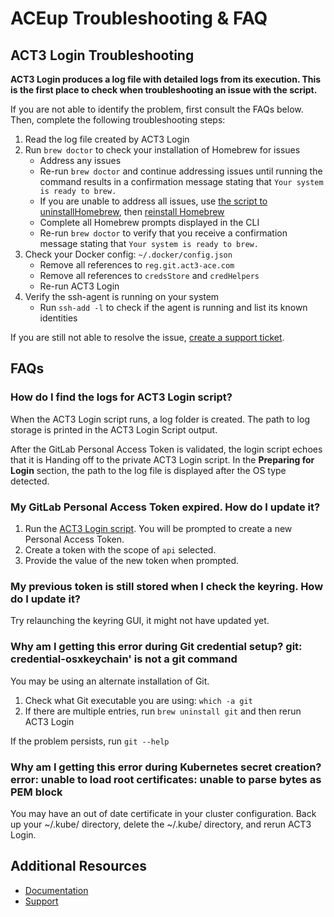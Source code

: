 # ACEup Troubleshooting & FAQ

<!--This document is a place to capture questions that have come up repeatedly by existing users and that can be answered in a helpful manner through written documentation. The contents included here should be generalizable enough to apply to all users with the same or similar questions. This is not an appropriate place to document issues or questions that are individualized to a particular environment or use case.-->

## ACT3 Login Troubleshooting

**ACT3 Login produces a log file with detailed logs from its execution. This is the first place to check when troubleshooting an issue with the script.**

If you are not able to identify the problem, first consult the FAQs below. Then, complete the following troubleshooting steps:

1. Read the log file created by ACT3 Login
2. Run `brew doctor` to check your installation of Homebrew for issues
    - Address any issues
    - Re-run `brew doctor` and continue addressing issues until running the command results in a confirmation message stating that `Your system is ready to brew.`
    - If you are unable to address all issues, use [the script to uninstallHomebrew](https://github.com/homebrew/install#uninstall-homebrew), then [reinstall Homebrew](https://brew.sh/)
    - Complete all Homebrew prompts displayed in the CLI
    - Re-run `brew doctor` to verify that you receive a confirmation message stating that `Your system is ready to brew.`
3. Check your Docker config: `~/.docker/config.json`
   - Remove all references to `reg.git.act3-ace.com`
   - Remove all references to `credsStore` and `credHelpers`
   - Re-run ACT3 Login
4. Verify the ssh-agent is running on your system
   - Run `ssh-add -l` to check if the agent is running and list its known identities
  
If you are still not able to resolve the issue, [create a support ticket](https://git.act3-ace.com/ace/aceup/-/issues/new?issuable_template=Support%20Ticket).

## FAQs

### How do I find the logs for ACT3 Login script?

When the ACT3 Login script runs, a log folder is created. The path to log storage is printed in the ACT3 Login Script output.

After the GitLab Personal Access Token is validated, the login script echoes that it is Handing off to the private ACT3 Login script. In the **Preparing for Login** section, the path to the log file is displayed after the OS type detected.

### My GitLab Personal Access Token expired. How do I update it?

1. Run the [ACT3 Login script](https://github.com/act3-ace/aceup#run-act3-login). You will be prompted to create a new Personal Access Token.
2. Create a token with the scope of `api` selected.
3. Provide the value of the new token when prompted.

### My previous token is still stored when I check the keyring. How do I update it?

Try relaunching the keyring GUI, it might not have updated yet.

### Why am I getting this error during Git credential setup? git: credential-osxkeychain' is not a git command

You may be using an alternate installation of Git.

1. Check what Git executable you are using: `which -a git`
2. If there are multiple entries, run `brew uninstall git` and then rerun ACT3 Login

If the problem persists, run `git --help`

### Why am I getting this error during Kubernetes secret creation? error: unable to load root certificates: unable to parse bytes as PEM block

You may have an out of date certificate in your cluster configuration. Back up your ~/.kube/ directory, delete the ~/.kube/ directory, and rerun ACT3 Login.

## Additional Resources

- [Documentation](../README.md)
- [Support](../README.md#support)
